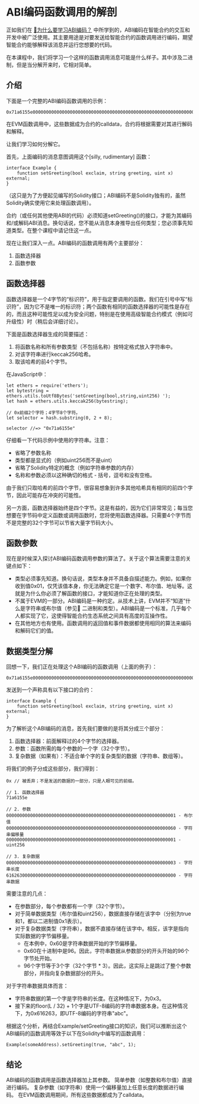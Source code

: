 # ABI编码函数调用的解剖
正如我们在 [🔩为什么要学习ABI编码？]() 中所学到的，ABI编码在智能合约的交互和开发中被广泛使用。其主要用途是对要发送给智能合约的函数调用进行编码，期望智能合约能够解释该消息并运行您想要的代码。

在本课程中，我们将学习一个这样的函数调用消息可能是什么样子。其中涉及二进制，但是当分解开来时，它相对简单。

## 介绍
下面是一个完整的ABI编码函数调用的示例：

    0x71a6155e00000000000000000000000000000000000000000000000000000000000000010000000000000000000000000000000000000000000000000000000000000060000000000000000000000000000000000000000000000000000000000000000100000000000000000000000000000000000000000000000000000000000000036162630000000000000000000000000000000000000000000000000000000000

在EVM函数调用中，这些数据成为合约的calldata，合约将根据需要对其进行解码和解释。

让我们学习如何分解它。

首先，上面编码的消息意图调用这个[silly, rudimentary] 函数：

    interface Example {
        function setGreeting(bool exclaim, string greeting, uint x) external;
    }

（这只是为了方便起见编写的Solidity接口；ABI编码不是Solidity独有的，虽然Solidity确实使用它来处理函数调用）。

合约（或任何其他使用ABI的代码）必须知道setGreeting()的接口，才能为其编码和/或解码ABI消息。换句话说，您不能从消息本身推导出任何类型；您必须事先知道类型。在整个课程中请记住这一点。

现在让我们深入一点。ABI编码的函数调用有两个主要部分：
1. 函数选择器
2. 函数参数

## 函数选择器
函数选择器是一个4字节的“标识符”，用于指定要调用的函数。我们在引号中写“标识符”，因为它不是唯一的标识符；两个函数有相同的函数选择器的可能性是存在的，而且这种可能性足以成为安全问题，特别是在使用高级智能合约模式（例如可升级性）时（稍后会详细讨论）。

下面是函数选择器生成的简要描述：
1. 将函数名称和所有参数类型（不包括名称）按特定格式放入字符串中。
2. 对该字符串进行keccak256哈希。
3. 取该哈希的前4个字节。

在JavaScript中：

    let ethers = require('ethers');
    let bytestring = ethers.utils.toUtf8Bytes('setGreeting(bool,string,uint256) ');
    let hash = ethers.utils.keccak256(bytestring);

    // 0x前缀2个字符；4字节8个字符。
    let selector = hash.substring(0, 2 + 8);

    selector //=> "0x71a6155e"

仔细看一下代码示例中使用的字符串。注意：
- 省略了参数名称
- 类型都是显式的（例如uint256而不是uint）
- 省略了Solidity特定的概念（例如字符串参数的内存）
- 名称和参数必须以这种确切的格式 - 括号，逗号和没有空格。

由于我们只取哈希的前四个字节，很容易想象到许多其他哈希具有相同的前四个字节，因此可能存在冲突的可能性。

另一方面，函数选择器始终是四个字节。这是有益的，因为它们非常常见；每当您想要在字节码中定义函数或调用函数时，您将使用函数选择器。只需要4个字节而不是完整的32个字节可以节省大量字节码大小。

## 函数参数
现在是时候深入探讨ABI编码函数调用参数的算法了。关于这个算法需要注意的关键点如下：

- 类型必须事先知道。换句话说，类型本身并不具备自描述能力。例如，如果你收到值0x01，仅凭该值本身，你无法确定它是一个数字、布尔值、地址等。这就是为什么你必须了解函数的接口，才能知道你正在处理的类型。
- 不属于EVM的一部分。ABI编码是一种约定。从技术上讲，EVM并不“知道”什么是字符串或布尔值（参见🧱 二进制和类型）。ABI编码是一个标准，几乎每个人都实现了它，这使得智能合约生态系统之间具有高度的互操作性。
- 在其他地方也有使用。函数调用的返回值和事件数据都使用相同的算法来编码和解码它们的值。

## 数据类型分解
回想一下，我们正在处理这个ABI编码的函数调用（上面的例子）：

    0x71a6155e00000000000000000000000000000000000000000000000000000000000000010000000000000000000000000000000000000000000000000000000000000060000000000000000000000000000000000000000000000000000000000000000100000000000000000000000000000000000000000000000000000000000000036162630000000000000000000000000000000000000000000000000000000000

发送到一个声称具有以下接口的合约：

    interface Example {
        function setGreeting(bool exclaim, string greeting, uint x) external;
    }

为了解析这个ABI编码的消息，首先我们要做的是将其分成三个部分：
1. 函数选择器：前面解释过的4个字节的选择器。
2. 参数：函数所需的每个参数的一个字（32个字节）。
3. 复杂数据（如果有）：不适合单个字的复杂类型的数据（字符串、数组等）。

将我们的例子分成这些部分，我们得到：

    0x // 被丢弃；不是发送的数据的一部分，只是人眼可见的前缀。

    // 1. 函数选择器
    71a6155e

    // 2. 参数
    0000000000000000000000000000000000000000000000000000000000000001 - 布尔值
    0000000000000000000000000000000000000000000000000000000000000060 - 字符串偏移量
    0000000000000000000000000000000000000000000000000000000000000001 - uint256

    // 3. 复杂数据
    0000000000000000000000000000000000000000000000000000000000000003 - 字符串长度
    6162630000000000000000000000000000000000000000000000000000000000 - 字符串数据

需要注意的几点：
- 在参数部分，每个参数都有一个字（32个字节）。
- 对于简单数据类型（布尔值和uint256），数据直接存储在该字中（分别为true和1，都以二进制值0x1表示）。
- 对于复杂数据类型（字符串），数据不直接存储在该字中。相反，该字是指向实际数据的字节偏移量。
    - 在本例中，0x60是字符串数据开始的字节偏移量。
    - 0x60在十进制中是96。因此，字符串数据从参数部分的开头开始的96个字节处开始。
    - 96个字节等于3个字（32个字节 * 3）。因此，这实际上是跳过了整个参数部分，并指向复杂数据部分的开头。

对于字符串数据具体而言：
- 字符串数据的第一个字是字符串的长度。在这种情况下，为0x3。
- 接下来的floor(L / 32) + 1个字是UTF-8编码的字符串数据本身。在这种情况下，为0x616263，即UTF-8编码的字符串"abc"。

根据这个分析，再结合Example/setGreeting接口的知识，我们可以推断出这个ABI编码的函数调用等效于以下在Solidity中编写的函数调用：

    Example(someAddress).setGreeting(true, "abc", 1);

## 结论
ABI编码的函数调用是函数选择器加上其参数。
简单参数（如整数和布尔值）直接进行编码。
复杂参数（如字符串）使用一个偏移量加上任意长度的数据进行编码。
在EVM函数调用期间，所有这些数据都成为了calldata。